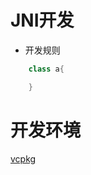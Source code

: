 # JNI开发
* 开发规则
```java
    class a{

    }
```

# 开发环境
[vcpkg](https://github.com/microsoft/vcpkg/blob/master/README_zh_CN.md)